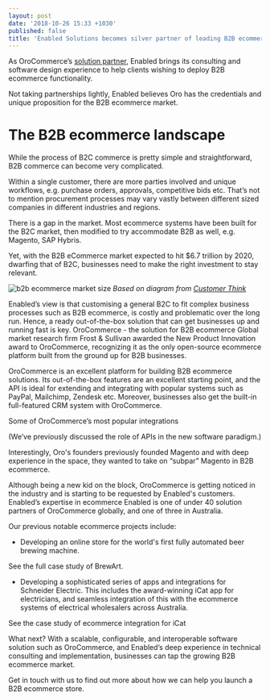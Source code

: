 ```yaml
---
layout: post
date: '2018-10-26 15:33 +1030'
published: false
title: 'Enabled Solutions becomes silver partner of leading B2B ecommerce vendor '
---
```

As OroCommerce’s [solution partner](https://oroinc.com/b2b-ecommerce/partner/enabled), Enabled brings its consulting and software design experience to help clients wishing to deploy B2B ecommerce functionality.
 
Not taking partnerships lightly, Enabled believes Oro has the credentials and unique proposition for the B2B ecommerce market.

# The B2B ecommerce landscape

While the process of B2C commerce is pretty simple and straightforward, B2B commerce can become very complicated.

Within a single customer, there are more parties involved and unique workflows, e.g. purchase orders, approvals, competitive bids etc. That’s not to mention procurement processes may vary vastly between different sized companies in different industries and regions. 
 
There is a gap in the market. Most ecommerce systems have been built for the B2C market, then modified to try accommodate B2B as well, e.g. Magento, SAP Hybris.

Yet, with the B2B eCommerce market expected to hit $6.7 trillion by 2020, dwarfing that of B2C, businesses need to make the right investment to stay relevant.

![b2b ecommerce market size ]({{site.baseurl}}/images/img_oro_b2becommerce.png)
*Based on diagram from [Customer Think](http://customerthink.com/31-reasons-why-b2b-ecommerce-and-personalization-technologies-are-a-good-match/)*

Enabled’s view is that customising a general B2C to fit complex business processes such as B2B ecommerce, is costly and problematic  over the long run. Hence, a ready out-of-the-box solution that can get businesses up and running fast is key. 
OroCommerce - the solution for B2B ecommerce
Global market research firm Frost & Sullivan awarded the New Product Innovation award to OroCommerce, recognizing it as the only open-source ecommerce platform built from the ground up for B2B businesses.

OroCommerce is an excellent platform for building B2B ecommerce solutions. Its out-of-the-box features are an excellent starting point, and the API is ideal for extending and integrating with popular systems such as PayPal, Mailchimp, Zendesk etc. Moreover, businesses also get the built-in full-featured CRM system with OroCommerce.

Some of OroCommerce’s most popular integrations

(We’ve previously discussed the role of APIs in the new software paradigm.)

Interestingly, Oro's founders previously founded Magento and with deep experience in the space, they wanted to take on “subpar” Magento in B2B ecommerce. 

Although being a new kid on the block, OroCommerce is getting noticed in the industry and is starting to be requested by Enabled's customers.  
Enabled’s expertise in ecommerce
Enabled is one of under 40 solution partners of OroCommerce globally, and one of three in Australia.

Our previous notable ecommerce projects include:
 - Developing an online store for the world's first fully automated beer brewing machine. 


See the full case study of BrewArt.

- Developing a sophisticated series of apps and integrations for Schneider Electric. This includes the award-winning iCat app for electricians, and seamless integration of this with the ecommerce systems of electrical wholesalers across Australia.


See the case study of ecommerce integration for iCat 

What next? 
With a scalable, configurable, and interoperable software solution such as OroCommerce, and Enabled’s deep experience in technical consulting and implementation, businesses can tap the growing B2B ecommerce market.

Get in touch with us to find out more about how we can help you launch a B2B ecommerce store.
